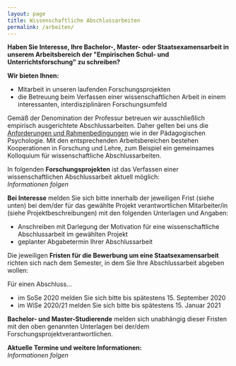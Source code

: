 ```yaml
---
layout: page
title: Wissenschaftliche Abschlussarbeiten
permalink: /arbeiten/
---
```


**Haben Sie Interesse, Ihre Bachelor-, Master- oder Staatsexamensarbeit in unserem Arbeitsbereich der "Empirischen Schul- und Unterrichtsforschung" zu schreiben?**

**Wir bieten Ihnen:**<br>
*	Mitarbeit in unseren laufenden Forschungsprojekten
*	die Betreuung beim Verfassen einer wissenschaftlichen Arbeit in einem interessanten, interdisziplinären Forschungsumfeld

Gemäß der Denomination der Professur betreuen wir ausschließlich empirisch ausgerichtete Abschlussarbeiten. Daher gelten bei uns die [Anforderungen und Rahmenbedingungen](https://home.uni-leipzig.de/~paedpsy/wp-content/uploads/2019/01/PPT_Infoveranstaltung_allgemein.pdf) wie in der Pädagogischen Psychologie. Mit den entsprechenden Arbeitsbereichen bestehen Kooperationen in Forschung und Lehre, zum Beispiel ein gemeinsames Kolloquium für wissenschaftliche Abschlussarbeiten.

In folgenden **Forschungsprojekten** ist das Verfassen einer wissenschaftlichen Abschlussarbeit aktuell möglich:  
*Informationen folgen*

**Bei Interesse** melden Sie sich bitte innerhalb der jeweiligen Frist (siehe unten) bei dem/der für das gewählte Projekt verantwortlichen Mitarbeiter/in (siehe Projektbeschreibungen) mit den folgenden Unterlagen und Angaben:

*	Anschreiben mit Darlegung der Motivation für eine wissenschaftliche Abschlussarbeit im gewählten Projekt
*	geplanter Abgabetermin Ihrer Abschlussarbeit

Die jeweiligen **Fristen für die Bewerbung um eine Staatsexamensarbeit** richten sich nach dem Semester, in dem Sie Ihre Abschlussarbeit abgeben wollen:

Für einen Abschluss…
*	im SoSe 2020 melden Sie sich bitte bis spätestens 15. September 2020
*	im WiSe 2020/21 melden Sie sich bitte bis spätestens 15. Januar 2021

**Bachelor- und Master-Studierende** melden sich unabhängig dieser Fristen mit den oben genannten Unterlagen bei der/dem Forschungsprojektverantwortlichen.

**Aktuelle Termine und weitere Informationen:**  
*Informationen folgen*
